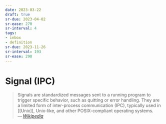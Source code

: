```yaml
---
date: 2023-03-22
draft: true
sr-due: 2023-04-02
sr-ease: 270
sr-interval: 4
tags:
- inbox
- definition
sr-due: 2023-11-26
sr-interval: 193
sr-ease: 290
---
```


# Signal (IPC)

> Signals are standardized messages sent to a running program to trigger
> specific behavior, such as quitting or error handling. They are a limited form
> of inter-process communication (IPC), typically used in [[Unix]], Unix-like, and
> other POSIX-compliant operating systems.\
> — <cite>[Wikipedia](https://en.wikipedia.org/wiki/Signal_\(IPC\))</cite>
